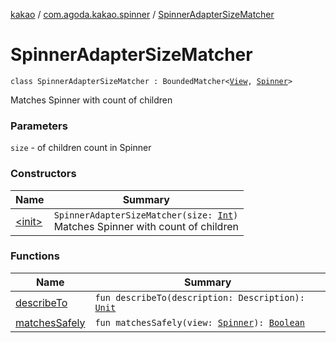 [kakao](../../index.md) / [com.agoda.kakao.spinner](../index.md) / [SpinnerAdapterSizeMatcher](./index.md)

# SpinnerAdapterSizeMatcher

`class SpinnerAdapterSizeMatcher : BoundedMatcher<`[`View`](https://developer.android.com/reference/android/view/View.html)`, `[`Spinner`](https://developer.android.com/reference/android/widget/Spinner.html)`>`

Matches Spinner with count of children

### Parameters

`size` - of children count in Spinner

### Constructors

| Name | Summary |
|---|---|
| [&lt;init&gt;](-init-.md) | `SpinnerAdapterSizeMatcher(size: `[`Int`](https://kotlinlang.org/api/latest/jvm/stdlib/kotlin/-int/index.html)`)`<br>Matches Spinner with count of children |

### Functions

| Name | Summary |
|---|---|
| [describeTo](describe-to.md) | `fun describeTo(description: Description): `[`Unit`](https://kotlinlang.org/api/latest/jvm/stdlib/kotlin/-unit/index.html) |
| [matchesSafely](matches-safely.md) | `fun matchesSafely(view: `[`Spinner`](https://developer.android.com/reference/android/widget/Spinner.html)`): `[`Boolean`](https://kotlinlang.org/api/latest/jvm/stdlib/kotlin/-boolean/index.html) |
